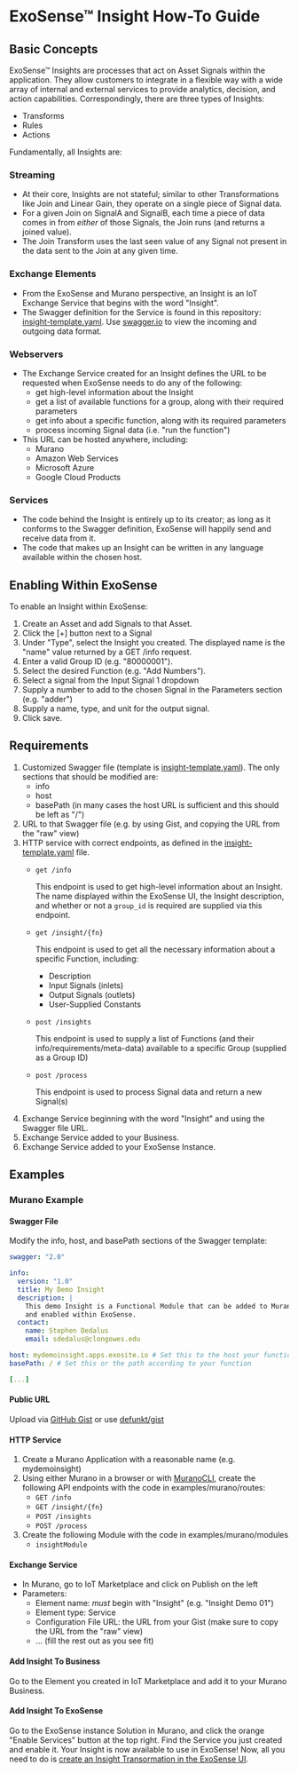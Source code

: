 # ExoSense™ Insight How-To Guide

## Basic Concepts

ExoSense™ Insights are processes that act on Asset Signals within the
application. They allow customers to integrate in a flexible way with a wide
array of internal and external services to provide analytics, decision, and
action capabilities. Correspondingly, there are three types of Insights:

* Transforms
* Rules
* Actions

Fundamentally, all Insights are:

### Streaming

* At their core, Insights are not stateful; similar to other
  Transformations like Join and Linear Gain, they operate on a single piece of
  Signal data.
* For a given Join on SignalA and SignalB, each time a piece of
  data comes in from _either_ of those Signals, the Join runs (and returns a
  joined value).
* The Join Transform uses the last seen value of any Signal not
  present in the data sent to the Join at any given time.

### Exchange Elements

* From the ExoSense and Murano perspective, an Insight is an
  IoT Exchange Service that begins with the word "Insight".
* The Swagger definition for the Service is found in this repository:
  [insight-template.yaml](./insight-template.yaml). Use
  [swagger.io](https://editor.swagger.io/) to view the incoming and outgoing
  data format.

### Webservers

* The Exchange Service created for an Insight defines the URL
  to be requested when ExoSense needs to do any of the following:
    * get high-level information about the Insight
    * get a list of available functions for a group, along with their
      required parameters
    * get info about a specific function, along with its required parameters
    * process incoming Signal data (i.e. "run the function")
* This URL can be hosted anywhere, including:
    * Murano
    * Amazon Web Services
    * Microsoft Azure
    * Google Cloud Products

### Services

* The code behind the Insight is entirely up to its creator; as long as it
  conforms to the Swagger definition, ExoSense will happily send and receive
  data from it.
* The code that makes up an Insight can be written in any language available
  within the chosen host.

## Enabling Within ExoSense

To enable an Insight within ExoSense:
1. Create an Asset and add Signals to that Asset.
1. Click the [+] button next to a Signal
1. Under "Type", select the Insight you created. The displayed name is the
  "name" value returned by a GET /info request.
1. Enter a valid Group ID (e.g. "80000001").
1. Select the desired Function (e.g. "Add Numbers").
1. Select a signal from the Input Signal 1 dropdown
1. Supply a number to add to the chosen Signal in the Parameters section
  (e.g. "adder")
1. Supply a name, type, and unit for the output signal.
1. Click save.

## Requirements

1. Customized Swagger file (template is
  [insight-template.yaml](./insight-template.yaml)). The only sections that
  should be modified are:
    * info
    * host
    * basePath (in many cases the host URL is sufficient and this should be
      left as "/")
1. URL to that Swagger file (e.g. by using Gist, and copying the URL from the
  "raw" view)
1. HTTP service with correct endpoints, as defined in the
  [insight-template.yaml](./insight-template.yaml) file.
    * `get /info`

      This endpoint is used to get high-level information about an Insight.
      The name displayed within the ExoSense UI, the Insight description, and
      whether or not a `group_id` is required are supplied via this endpoint.

    * `get /insight/{fn}`

      This endpoint is used to get all the necessary information about a
      specific Function, including:
        * Description
        * Input Signals (inlets)
        * Output Signals (outlets)
        * User-Supplied Constants

    * `post /insights`

      This endpoint is used to supply a list of Functions (and their
      info/requirements/meta-data) available to a specific Group (supplied as a
      Group ID)

    * `post /process`

      This endpoint is used to process Signal data and return a new Signal(s)
1. Exchange Service beginning with the word "Insight" and using the Swagger
  file URL.
1. Exchange Service added to your Business.
1. Exchange Service added to your ExoSense Instance.

## Examples

### Murano Example

#### Swagger File

Modify the info, host, and basePath sections of the Swagger template:
```yaml
swagger: "2.0"

info:
  version: "1.0"
  title: My Demo Insight
  description: |
    This demo Insight is a Functional Module that can be added to Murano Exchange
    and enabled within ExoSense.
  contact:
    name: Stephen Dedalus
    email: sdedalus@clongowes.edu

host: mydemoinsight.apps.exosite.io # Set this to the host your function is on
basePath: / # Set this or the path according to your function

[...]
```

#### Public URL

Upload via [GitHub Gist](https://gist.github.com/)
or use [defunkt/gist](https://github.com/defunkt/gist)

#### HTTP Service

1. Create a Murano Application with a reasonable name (e.g. mydemoinsight)
1. Using either Murano in a browser or with
  [MuranoCLI](http://docs.exosite.com/development/tools/murano-cli/),
  create the following API endpoints with the code in examples/murano/routes:
    * `GET /info`
    * `GET /insight/{fn}`
    * `POST /insights`
    * `POST /process`
1. Create the following Module with the code in examples/murano/modules
    * `insightModule`

#### Exchange Service

* In Murano, go to IoT Marketplace and click on Publish on the left
* Parameters:
  * Element name: *must* begin with "Insight" (e.g. "Insight Demo 01")
  * Element type: Service
  * Configuration File URL: the URL from your Gist (make sure to copy the URL
    from the "raw" view)
  * ... (fill the rest out as you see fit)

#### Add Insight To Business

Go to the Element you created in IoT Marketplace and add it to your Murano Business.

#### Add Insight To ExoSense

Go to the ExoSense instance Solution in Murano, and click the orange "Enable
Services" button at the top right. Find the Service you just created and enable
it. Your Insight is now available to use in ExoSense! Now, all you need to do is
[create an Insight Transormation in the ExoSense UI](#enabling-within-exosense).
